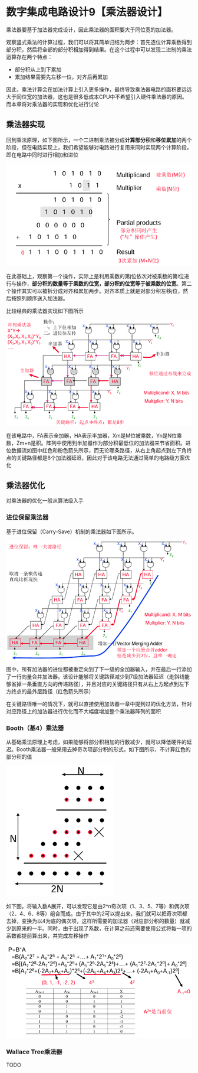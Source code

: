 # 数字集成电路设计9【乘法器设计】

乘法器要基于加法器完成设计，因此乘法器的面积要大于同位宽的加法器。

观察竖式乘法的计算过程，我们可以将其简单归结为两步：首先逐位计算乘数得到部分积，然后将全部的部分积相加得到结果。在这个过程中可以发现二进制的乘法运算存在两个特点：

* 部分积从上到下累加
* 累加结果需要先左移一位，对齐后再累加

因此，乘法计算会在加法计算上引入更多操作，最终导致乘法器电路的面积要远远大于同位宽的加法器，这也是很多低成本CPU中不希望引入硬件乘法器的原因。而本章将对乘法器的实现和优化进行讨论

## 乘法器实现

回到乘法原理，如下图所示，一个二进制乘法被分成**计算部分积**和**移位累加**的两个阶段，但在电路实现上，我们希望能够对电路进行复用来同时实现两个计算阶段，即在电路中同时进行相加和进位

![image-20250525001844505](./数字集成电路设计9【乘法器设计】.assets/image-20250525001844505.png)

在此基础上，观察第一个操作，实际上是利用乘数的第j位依次对被乘数的第i位进行与操作，**部分积的数量等于乘数的位宽，部分积的位宽等于被乘数的位宽**。第二个操作其实可以被拆分成对齐和累加两步。对齐本质上就是对部分积左移j位，然后按照列顺序送入加法器。

比较经典的乘法器实现如下图所示

![image-20250525002509764](./数字集成电路设计9【乘法器设计】.assets/image-20250525002509764.png)

在该电路中，FA表示全加器，HA表示半加器，Xm是M位被乘数，Yn是N位乘数，Zm+n是积。阵列中使用到半加器作为部分积最低位的加法器来节省面积。进位数据流如图中红色和粉色箭头所示，而无论哪条路径，从右上角起点到左下角终点的关键路径都是8个加法器延迟，因此对于该电路无法通过简单的电路级方案优化

## 乘法器优化

对乘法器的优化一般从算法级入手

### 进位保留乘法器

基于进位保留（Carry-Save）机制的乘法器如下图所示。

![image-20250525003154702](./数字集成电路设计9【乘法器设计】.assets/image-20250525003154702.png)

图中，所有加法器的进位都被重定向到了下一级的全加器输入，并在最后一行添加了一行向量合并加法器。该设计能够将关键路径减少到7级加法器延迟（走斜线能够省掉一条垂直方向的传递路径），并且对应的关键路径只有从右上方起点到左下方终点的最外层路径（红色箭头所示）

在关键路径唯一的情况下，就可以直接使用加法器一章中提到过的优化方法，针对对应路径上的加法器进行优化而不大幅度增加整个乘法器阵列的面积

### Booth（基4）乘法器

从基础乘法原理上考虑，如果能够将部分积相加的行数减少，就可以降低硬件的延迟。Booth乘法器一般采用去掉奇次项部分积的形式，如下图所示，不计算红色的部分积的值

![image-20250525004317693](./数字集成电路设计9【乘法器设计】.assets/image-20250525004317693.png)

如下图，将输入数A展开，可以发现它是由2^n奇次项（1、3、5、7等）和偶次项（2、4、6、8等）组合而成。由于其中的2可以提出来，我们就可以把奇次项都去掉，变换为以4为底的偶次项，这样所需要的加法器（对应部分积的数量）就减少到原来的一半。同时，由于出现了系数，在计算之前还需要使用公式将每一项的系数都提前算出来，并完成左移操作

![image-20250525151829802](./数字集成电路设计9【乘法器设计】.assets/image-20250525151829802.png)

### Wallace Tree乘法器

TODO